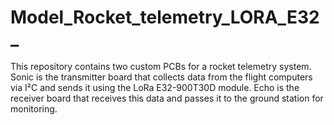 # Model_Rocket_telemetry_LORA_E32_
This repository contains two custom PCBs for a rocket telemetry system. Sonic is the transmitter board that collects data from the flight computers via I²C and sends it using the LoRa E32-900T30D module. Echo is the receiver board that receives this data and passes it to the ground station for monitoring.
